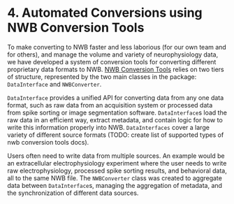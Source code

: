 # 4. Automated Conversions using NWB Conversion Tools

To make converting to NWB faster and less laborious (for our own team and for others),
and manage the volume and variety of neurophysiology data, we have developed 
a system of conversion tools for converting different proprietary data formats
to NWB. [NWB Conversion Tools](https://nwb-conversion-tools.readthedocs.io/en/main/) relies on two tiers
of structure, represented by the two main classes in the package: ``DataInterface``
and ``NWBConverter``. 

``DataInterface`` provides a unified API for converting data from
any one data format, such as raw data from an acquisition system or processed
data from spike sorting or image segmentation software. ``DataInterface``s load the
raw data in an efficient way, extract metadata, and contain logic for how to write
this information properly into NWB. ``DataInterfaces`` cover a large variety of
different source formats (TODO: create list of supported types of nwb conversion tools docs).

Users often need to write data from multiple sources. An example would be an 
extracellular electrophysiology experiment where the user needs to write raw
electrophysiology, processed spike sorting results, and behavioral data, all to
the same NWB file. The ``NWBConverter`` class was created to aggregate data between
``DataInterface``s, managing the aggregation of metadata, and the synchronization
of different data sources.